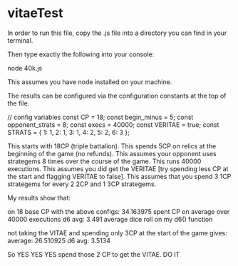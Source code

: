 # vitaeTest

In order to run this file, copy the .js file into a directory you can find in your terminal.

Then type exactly the following into your console: 

node 40k.js 

This assumes you have node installed on your machine. 

The results can be configured via the configuration constants at the top of the file. 

// config variables
const CP = 18;
const begin_minus = 5;
const opponent_strats = 8;
const execs = 40000;
const VERITAE = true;
const STRATS = { 1: 1, 2: 1, 3: 1, 4: 2, 5: 2, 6: 3 };

This starts with 18CP (triple battalion).
This spends 5CP on relics at the beginning of the game (no refunds).
This assumes your opponent uses strategems 8 times over the course of the game.
This runs 40000 executions. 
This assumes you did get the VERITAE [try spending less CP at the start and flagging VERITAE to false].
This assumes that you spend 3 1CP strategems for every 2 2CP and 1 3CP strategems.

My results show that:

on 18 base CP with the above configs:
34.163975 spent CP on average over 40000 executions
d6 avg:
3.491 average dice roll on my d6() function

not taking the VITAE and spending only 3CP at the start of the game gives:
average:
26.510925
d6 avg:
3.5134

So YES YES YES spend those 2 CP to get the VITAE.  DO IT
